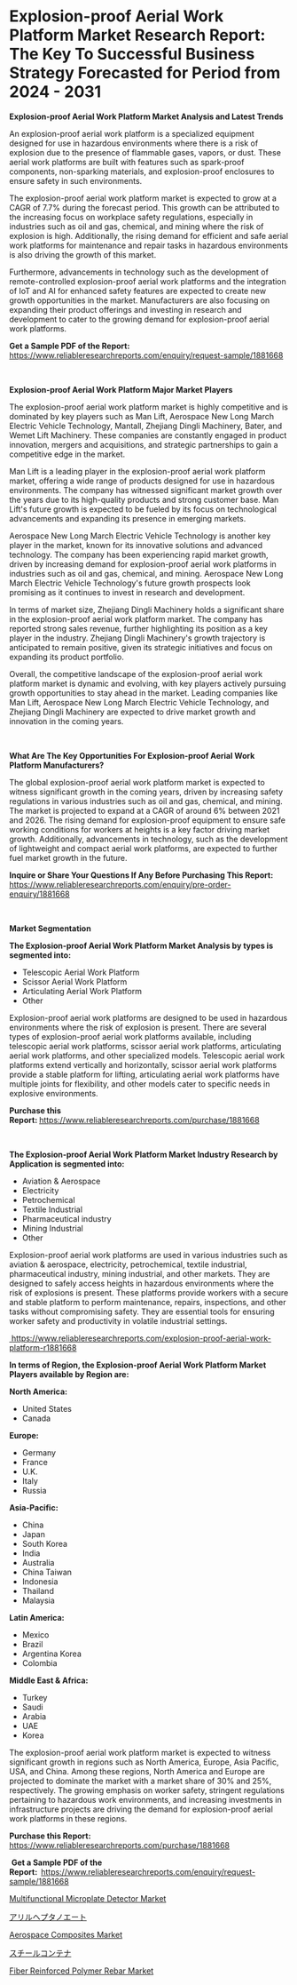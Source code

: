 <p><h1>Explosion-proof Aerial Work Platform Market Research Report: The Key To Successful Business Strategy Forecasted for Period from 2024 - 2031</h1></p><p><strong>Explosion-proof Aerial Work Platform Market Analysis and Latest Trends</strong></p>
<p><p>An explosion-proof aerial work platform is a specialized equipment designed for use in hazardous environments where there is a risk of explosion due to the presence of flammable gases, vapors, or dust. These aerial work platforms are built with features such as spark-proof components, non-sparking materials, and explosion-proof enclosures to ensure safety in such environments.</p><p>The explosion-proof aerial work platform market is expected to grow at a CAGR of 7.7% during the forecast period. This growth can be attributed to the increasing focus on workplace safety regulations, especially in industries such as oil and gas, chemical, and mining where the risk of explosion is high. Additionally, the rising demand for efficient and safe aerial work platforms for maintenance and repair tasks in hazardous environments is also driving the growth of this market.</p><p>Furthermore, advancements in technology such as the development of remote-controlled explosion-proof aerial work platforms and the integration of IoT and AI for enhanced safety features are expected to create new growth opportunities in the market. Manufacturers are also focusing on expanding their product offerings and investing in research and development to cater to the growing demand for explosion-proof aerial work platforms.</p></p>
<p><strong>Get a Sample PDF of the Report:&nbsp;</strong> <a href="https://www.reliableresearchreports.com/enquiry/request-sample/1881668">https://www.reliableresearchreports.com/enquiry/request-sample/1881668</a></p>
<p>&nbsp;</p>
<p><strong>Explosion-proof Aerial Work Platform Major Market Players</strong></p>
<p><p>The explosion-proof aerial work platform market is highly competitive and is dominated by key players such as Man Lift, Aerospace New Long March Electric Vehicle Technology, Mantall, Zhejiang Dingli Machinery, Bater, and Wemet Lift Machinery. These companies are constantly engaged in product innovation, mergers and acquisitions, and strategic partnerships to gain a competitive edge in the market.</p><p>Man Lift is a leading player in the explosion-proof aerial work platform market, offering a wide range of products designed for use in hazardous environments. The company has witnessed significant market growth over the years due to its high-quality products and strong customer base. Man Lift's future growth is expected to be fueled by its focus on technological advancements and expanding its presence in emerging markets.</p><p>Aerospace New Long March Electric Vehicle Technology is another key player in the market, known for its innovative solutions and advanced technology. The company has been experiencing rapid market growth, driven by increasing demand for explosion-proof aerial work platforms in industries such as oil and gas, chemical, and mining. Aerospace New Long March Electric Vehicle Technology's future growth prospects look promising as it continues to invest in research and development.</p><p>In terms of market size, Zhejiang Dingli Machinery holds a significant share in the explosion-proof aerial work platform market. The company has reported strong sales revenue, further highlighting its position as a key player in the industry. Zhejiang Dingli Machinery's growth trajectory is anticipated to remain positive, given its strategic initiatives and focus on expanding its product portfolio.</p><p>Overall, the competitive landscape of the explosion-proof aerial work platform market is dynamic and evolving, with key players actively pursuing growth opportunities to stay ahead in the market. Leading companies like Man Lift, Aerospace New Long March Electric Vehicle Technology, and Zhejiang Dingli Machinery are expected to drive market growth and innovation in the coming years.</p></p>
<p>&nbsp;</p>
<p><strong>What Are The Key Opportunities For Explosion-proof Aerial Work Platform Manufacturers?</strong></p>
<p><p>The global explosion-proof aerial work platform market is expected to witness significant growth in the coming years, driven by increasing safety regulations in various industries such as oil and gas, chemical, and mining. The market is projected to expand at a CAGR of around 6% between 2021 and 2026. The rising demand for explosion-proof equipment to ensure safe working conditions for workers at heights is a key factor driving market growth. Additionally, advancements in technology, such as the development of lightweight and compact aerial work platforms, are expected to further fuel market growth in the future.</p></p>
<p><strong>Inquire or Share Your Questions If Any Before Purchasing This Report:</strong> <a href="https://www.reliableresearchreports.com/enquiry/pre-order-enquiry/1881668">https://www.reliableresearchreports.com/enquiry/pre-order-enquiry/1881668</a></p>
<p>&nbsp;</p>
<p><strong>Market Segmentation</strong></p>
<p><strong>The Explosion-proof Aerial Work Platform Market Analysis by types is segmented into:</strong></p>
<p><ul><li>Telescopic Aerial Work Platform</li><li>Scissor Aerial Work Platform</li><li>Articulating Aerial Work Platform</li><li>Other</li></ul></p>
<p><p>Explosion-proof aerial work platforms are designed to be used in hazardous environments where the risk of explosion is present. There are several types of explosion-proof aerial work platforms available, including telescopic aerial work platforms, scissor aerial work platforms, articulating aerial work platforms, and other specialized models. Telescopic aerial work platforms extend vertically and horizontally, scissor aerial work platforms provide a stable platform for lifting, articulating aerial work platforms have multiple joints for flexibility, and other models cater to specific needs in explosive environments.</p></p>
<p><strong>Purchase this Report:&nbsp;</strong><a href="https://www.reliableresearchreports.com/purchase/1881668">https://www.reliableresearchreports.com/purchase/1881668</a></p>
<p>&nbsp;</p>
<p><strong>The Explosion-proof Aerial Work Platform Market Industry Research by Application is segmented into:</strong></p>
<p><ul><li>Aviation & Aerospace</li><li>Electricity</li><li>Petrochemical</li><li>Textile Industrial</li><li>Pharmaceutical industry</li><li>Mining Industrial</li><li>Other</li></ul></p>
<p><p>Explosion-proof aerial work platforms are used in various industries such as aviation & aerospace, electricity, petrochemical, textile industrial, pharmaceutical industry, mining industrial, and other markets. They are designed to safely access heights in hazardous environments where the risk of explosions is present. These platforms provide workers with a secure and stable platform to perform maintenance, repairs, inspections, and other tasks without compromising safety. They are essential tools for ensuring worker safety and productivity in volatile industrial settings.</p></p>
<p><a href="https://www.reliableresearchreports.com/explosion-proof-aerial-work-platform-r1881668">&nbsp;https://www.reliableresearchreports.com/explosion-proof-aerial-work-platform-r1881668</a></p>
<p><strong>In terms of Region, the Explosion-proof Aerial Work Platform Market Players available by Region are:</strong></p>
<p>
    <p> <strong> North America: </strong>
        <ul>
            <li>United States</li>
            <li>Canada</li>
        </ul>
        </p> 
    <p> <strong> Europe: </strong>
        <ul>
            <li>Germany</li>
            <li>France</li>
            <li>U.K.</li>
            <li>Italy</li>
            <li>Russia</li>
        </ul>
        </p> 
    <p> <strong> Asia-Pacific: </strong>
        <ul>
            <li>China</li>
            <li>Japan</li>
            <li>South Korea</li>
            <li>India</li>
            <li>Australia</li>
            <li>China Taiwan</li>
            <li>Indonesia</li>
            <li>Thailand</li>
            <li>Malaysia</li>
        </ul>
        </p> 
    <p> <strong> Latin America: </strong>
        <ul>
            <li>Mexico</li>
            <li>Brazil</li>
            <li>Argentina Korea</li>
            <li>Colombia</li>
        </ul>
        </p> 
    <p> <strong> Middle East & Africa: </strong>
        <ul>
            <li>Turkey</li>
            <li>Saudi</li>
            <li>Arabia</li>
            <li>UAE</li>
            <li>Korea</li>
        </ul>
    </p>
    </p>
<p><p>The explosion-proof aerial work platform market is expected to witness significant growth in regions such as North America, Europe, Asia Pacific, USA, and China. Among these regions, North America and Europe are projected to dominate the market with a market share of 30% and 25%, respectively. The growing emphasis on worker safety, stringent regulations pertaining to hazardous work environments, and increasing investments in infrastructure projects are driving the demand for explosion-proof aerial work platforms in these regions.</p></p>
<p><strong>Purchase this Report: </strong><a href="https://www.reliableresearchreports.com/purchase/1881668">https://www.reliableresearchreports.com/purchase/1881668</a></p>
<p>&nbsp;<strong>Get a Sample PDF of the Report:&nbsp;&nbsp;</strong><a href="https://www.reliableresearchreports.com/enquiry/request-sample/1881668">https://www.reliableresearchreports.com/enquiry/request-sample/1881668</a></p>
<p><strong></strong></p>
<p><p><a href="https://github.com/Angelnienowdseej3e45z3p8c/Market-Research-Report-List-2/blob/main/multifunctional-microplate-detector-market.md">Multifunctional Microplate Detector Market</a></p><p><a href="https://github.com/vlcostes/Market-Research-Report-List-1/blob/main/894167844218.md">アリルヘプタノエート</a></p><p><a href="https://issuu.com/reportprime-2/docs/aerospace-composites-market-size-2030.pptx">Aerospace Composites Market</a></p><p><a href="https://github.com/gfggqjbfys368009/Market-Research-Report-List-1/blob/main/410652344217.md">スチールコンテナ</a></p><p><a href="https://issuu.com/reportprime-2/docs/fiber-reinforced-polymer-rebar-market-size-2030.pp">Fiber Reinforced Polymer Rebar Market</a></p></p>